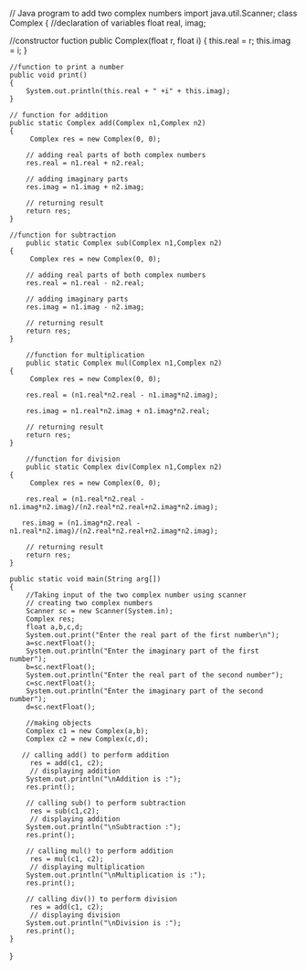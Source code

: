 
// Java program to add two complex numbers
 import java.util.Scanner;
class Complex {
 //declaration of variables
     float real, imag;
     
 //constructor fuction
    public Complex(float r, float i)
    {
        this.real = r;
        this.imag = i;
    }
 
    //function to print a number
    public void print()
    {
        System.out.println(this.real + " +i" + this.imag);
    }
 
    // function for addition
    public static Complex add(Complex n1,Complex n2)
    {
         Complex res = new Complex(0, 0);
 
        // adding real parts of both complex numbers
        res.real = n1.real + n2.real;
 
        // adding imaginary parts
        res.imag = n1.imag + n2.imag;
 
        // returning result
        return res;
    }
    
    //function for subtraction
        public static Complex sub(Complex n1,Complex n2)
    {
         Complex res = new Complex(0, 0);
 
        // adding real parts of both complex numbers
        res.real = n1.real - n2.real;
 
        // adding imaginary parts
        res.imag = n1.imag - n2.imag;
 
        // returning result
        return res;
    }
    
        //function for multiplication
        public static Complex mul(Complex n1,Complex n2)
    {
         Complex res = new Complex(0, 0);

        res.real = (n1.real*n2.real - n1.imag*n2.imag);

        res.imag = n1.real*n2.imag + n1.imag*n2.real;
 
        // returning result
        return res;
    }
    
        //function for division
        public static Complex div(Complex n1,Complex n2)
    {
         Complex res = new Complex(0, 0);

        res.real = (n1.real*n2.real - n1.imag*n2.imag)/(n2.real*n2.real+n2.imag*n2.imag);
 
       res.imag = (n1.imag*n2.real - n1.real*n2.imag)/(n2.real*n2.real+n2.imag*n2.imag);
 
        // returning result
        return res;
    }
 
    public static void main(String arg[])
    {
        //Taking input of the two complex number using scanner
        // creating two complex numbers
        Scanner sc = new Scanner(System.in);
        Complex res;
        float a,b,c,d;
        System.out.print("Enter the real part of the first number\n");
        a=sc.nextFloat();
        System.out.println("Enter the imaginary part of the first number");
        b=sc.nextFloat();
        System.out.println("Enter the real part of the second number");
        c=sc.nextFloat();
        System.out.println("Enter the imaginary part of the second number");
        d=sc.nextFloat();
        
        //making objects
        Complex c1 = new Complex(a,b);
        Complex c2 = new Complex(c,d);
 
       // calling add() to perform addition
         res = add(c1, c2);
         // displaying addition
        System.out.println("\nAddition is :");
        res.print();
        
        // calling sub() to perform subtraction
         res = sub(c1,c2);
         // displaying addition
        System.out.println("\nSubtraction :");
        res.print();
        
        // calling mul() to perform addition
         res = mul(c1, c2);
         // displaying multiplication
        System.out.println("\nMultiplication is :");
        res.print();
        
        // calling div()) to perform division
         res = add(c1, c2);
         // displaying division
        System.out.println("\nDivision is :");
        res.print();
    }
}   
